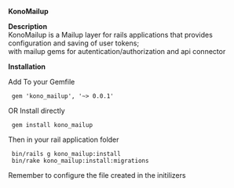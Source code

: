 **KonoMailup**

**Description**<br>
KonoMailup is a Mailup layer for rails applications that
provides configuration and saving of user tokens; <br>
with mailup gems for autentication/authorization and api connector


**Installation**

Add To your Gemfile

     gem 'kono_mailup', '~> 0.0.1'
     
OR Install directly

     gem install kono_mailup
     
Then in your rail application folder  

     bin/rails g kono_mailup:install
     bin/rake kono_mailup:install:migrations
     
Remember to configure the file created in the initilizers     